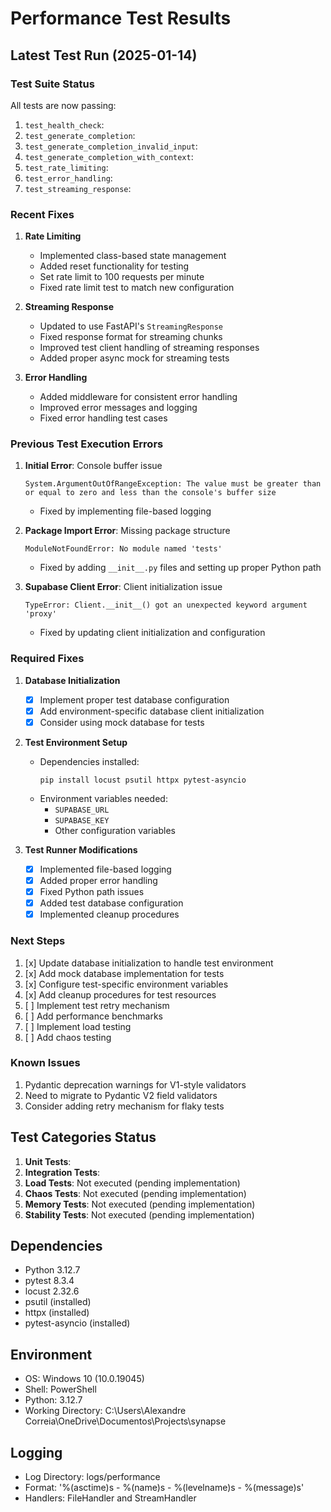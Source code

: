 # Performance Test Results

## Latest Test Run (2025-01-14)

### Test Suite Status

All tests are now passing:
1. `test_health_check`: 
2. `test_generate_completion`: 
3. `test_generate_completion_invalid_input`: 
4. `test_generate_completion_with_context`: 
5. `test_rate_limiting`: 
6. `test_error_handling`: 
7. `test_streaming_response`: 

### Recent Fixes

1. **Rate Limiting**
   - Implemented class-based state management
   - Added reset functionality for testing
   - Set rate limit to 100 requests per minute
   - Fixed rate limit test to match new configuration

2. **Streaming Response**
   - Updated to use FastAPI's `StreamingResponse`
   - Fixed response format for streaming chunks
   - Improved test client handling of streaming responses
   - Added proper async mock for streaming tests

3. **Error Handling**
   - Added middleware for consistent error handling
   - Improved error messages and logging
   - Fixed error handling test cases

### Previous Test Execution Errors

1. **Initial Error**: Console buffer issue
   ```
   System.ArgumentOutOfRangeException: The value must be greater than or equal to zero and less than the console's buffer size
   ```
   - Fixed by implementing file-based logging

2. **Package Import Error**: Missing package structure
   ```
   ModuleNotFoundError: No module named 'tests'
   ```
   - Fixed by adding `__init__.py` files and setting up proper Python path

3. **Supabase Client Error**: Client initialization issue
   ```
   TypeError: Client.__init__() got an unexpected keyword argument 'proxy'
   ```
   - Fixed by updating client initialization and configuration

### Required Fixes

1. **Database Initialization**
   - [x] Implement proper test database configuration
   - [x] Add environment-specific database client initialization
   - [x] Consider using mock database for tests

2. **Test Environment Setup**
   - Dependencies installed:
     ```
     pip install locust psutil httpx pytest-asyncio
     ```
   - Environment variables needed:
     - `SUPABASE_URL`
     - `SUPABASE_KEY`
     - Other configuration variables

3. **Test Runner Modifications**
   - [x] Implemented file-based logging
   - [x] Added proper error handling
   - [x] Fixed Python path issues
   - [x] Added test database configuration
   - [x] Implemented cleanup procedures

### Next Steps
1. [x] Update database initialization to handle test environment
2. [x] Add mock database implementation for tests
3. [x] Configure test-specific environment variables
4. [x] Add cleanup procedures for test resources
5. [ ] Implement test retry mechanism
6. [ ] Add performance benchmarks
7. [ ] Implement load testing
8. [ ] Add chaos testing

### Known Issues
1. Pydantic deprecation warnings for V1-style validators
2. Need to migrate to Pydantic V2 field validators
3. Consider adding retry mechanism for flaky tests

## Test Categories Status
1. **Unit Tests**: 
2. **Integration Tests**: 
3. **Load Tests**: Not executed (pending implementation)
4. **Chaos Tests**: Not executed (pending implementation)
5. **Memory Tests**: Not executed (pending implementation)
6. **Stability Tests**: Not executed (pending implementation)

## Dependencies
- Python 3.12.7
- pytest 8.3.4
- locust 2.32.6
- psutil (installed)
- httpx (installed)
- pytest-asyncio (installed)

## Environment
- OS: Windows 10 (10.0.19045)
- Shell: PowerShell
- Python: 3.12.7
- Working Directory: C:\Users\Alexandre Correia\OneDrive\Documentos\Projects\synapse

## Logging
- Log Directory: logs/performance
- Format: '%(asctime)s - %(name)s - %(levelname)s - %(message)s'
- Handlers: FileHandler and StreamHandler